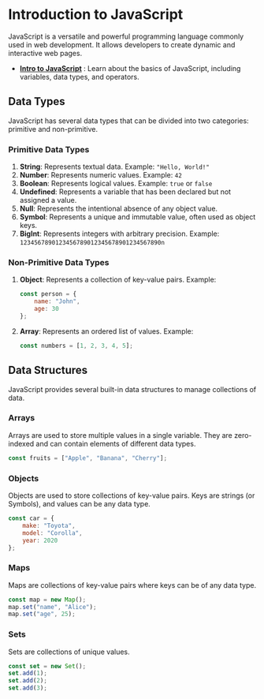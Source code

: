 # Introduction to JavaScript

JavaScript is a versatile and powerful programming language commonly used in web development. It allows developers to create dynamic and interactive web pages. 

- **[Intro to JavaScript](javascript-basics.md)** : Learn about the basics of JavaScript, including variables, data types, and operators.

## Data Types

JavaScript has several data types that can be divided into two categories: primitive and non-primitive.

### Primitive Data Types
1. **String**: Represents textual data. Example: `"Hello, World!"`
2. **Number**: Represents numeric values. Example: `42`
3. **Boolean**: Represents logical values. Example: `true` or `false`
4. **Undefined**: Represents a variable that has been declared but not assigned a value.
5. **Null**: Represents the intentional absence of any object value.
6. **Symbol**: Represents a unique and immutable value, often used as object keys.
7. **BigInt**: Represents integers with arbitrary precision. Example: `1234567890123456789012345678901234567890n`

### Non-Primitive Data Types
1. **Object**: Represents a collection of key-value pairs. Example:
    ```javascript
    const person = {
        name: "John",
        age: 30
    };
    ```
2. **Array**: Represents an ordered list of values. Example:
    ```javascript
    const numbers = [1, 2, 3, 4, 5];
    ```

## Data Structures

JavaScript provides several built-in data structures to manage collections of data.

### Arrays
Arrays are used to store multiple values in a single variable. They are zero-indexed and can contain elements of different data types.
```javascript
const fruits = ["Apple", "Banana", "Cherry"];
```

### Objects
Objects are used to store collections of key-value pairs. Keys are strings (or Symbols), and values can be any data type.
```javascript
const car = {
    make: "Toyota",
    model: "Corolla",
    year: 2020
};
```

### Maps
Maps are collections of key-value pairs where keys can be of any data type.
```javascript
const map = new Map();
map.set("name", "Alice");
map.set("age", 25);
```

### Sets
Sets are collections of unique values.
```javascript
const set = new Set();
set.add(1);
set.add(2);
set.add(3);
```